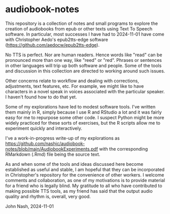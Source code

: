 # audiobook-notes

This repository is a collection of notes and small programs to explore the creation of audiobooks
from epub or other texts using Text To Speech software. In particular, most successes I have had 
to 2024-11-01
have come with Christopher Aedo's epub2tts-edge software (https://github.com/aedocw/epub2tts-edge).

No TTS is perfect. Nor are human readers. Hence words like "read" can be pronounced more than one
way, like "reed" or "red". Phrases or sentences in other languages will trip up both software and
people. Some of the tools and discussion in this collection are directed to working around such
issues.

Other concerns relate to workflow and dealing with corrections, adjustments, text features, etc.
For example, we might like to have characters in a novel speak in voices associated with the
particular speaker. I haven't found how to do that yet.

Some of my explorations have led to modest software tools. I've written them mainly in R, simply
because I use R and RStudio a lot and it was fairly easy for me to repurpose some other code. I
suspect Python might be more widely practiced for these sorts of exercises, but the R scripts
allow me to experiment quickly and interactively. 

I've a work-in-progress write-up of my explorations as 
https://github.com/nashjc/audiobook-notes/blob/main/AudiobookExperiments.pdf with the corresponding
RMarkdown (.Rmd) file being the source text.

As and when some of the tools and ideas discussed here become established as useful and stable, I
am hopeful that they can be incorporated in Christopher's repository for the convenience of other
workers. I welcome comments and collaboration, as one of my motivations is to provide material for
a friend who is legally blind. My gratitude to all who have contributed to making possible TTS
tools, as my friend has said that the output audio quality and rhythm is, overall, very good.

John Nash, 2024-11-01
